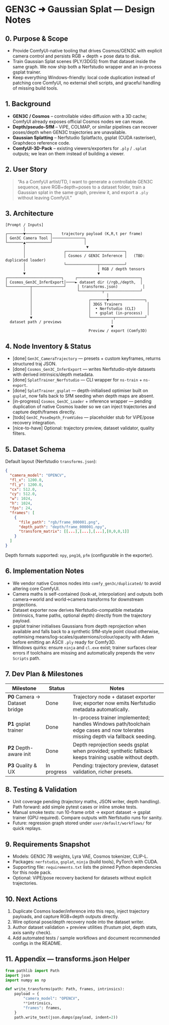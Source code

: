 # GEN3C ➜ Gaussian Splat — Design Notes

## 0. Purpose & Scope
- Provide ComfyUI-native tooling that drives Cosmos/GEN3C with explicit camera control and persists RGB + depth + pose data to disk.
- Train Gaussian Splat scenes (PLY/3DGS) from that dataset inside the same graph. We now ship both a Nerfstudio wrapper and an in-process gsplat trainer.
- Keep everything Windows-friendly: local code duplication instead of patching core ComfyUI, no external shell scripts, and graceful handling of missing build tools.

## 1. Background
- **GEN3C / Cosmos** – controllable video diffusion with a 3D cache; ComfyUI already exposes official Cosmos nodes we can reuse.
- **Depth/pseudo-SfM** – ViPE, COLMAP, or similar pipelines can recover poses/depth when GEN3C trajectories are unavailable.
- **Gaussian Splatting** – Nerfstudio Splatfacto, gsplat (CUDA rasteriser), Graphdeco reference code.
- **ComfyUI-3D-Pack** – existing viewers/exporters for `.ply` / `.splat` outputs; we lean on them instead of building a viewer.

## 2. User Story
> “As a ComfyUI artist/TD, I want to generate a controllable GEN3C sequence, save RGB+depth+poses to a dataset folder, train a Gaussian splat in the same graph, preview it, and export a `.ply` without leaving ComfyUI.”

## 3. Architecture
```
[Prompt / Inputs]
        │
┌───────▼───────────┐    trajectory payload (K,R,t per frame)
│ Gen3C Camera Tool │──────────────┐
└───────▲───────────┘              │
        │                           ▼
        │                 ┌──────────────────────────┐
        │                 │ Cosmos / GEN3C Inference │   (TBD: duplicated loader)
        │                 └──────────────┬───────────┘
        │                                │ RGB / depth tensors
        ▼                                ▼
┌────────────────────────┐     ┌────────────────────────────┐
│ Cosmos_Gen3C_InferExport│────► dataset dir (/rgb,/depth,  │
└──────────┬──────────────┘     │ transforms.json)           │
           │                    └──────────┬────────────────┘
           │                                 │
           │                         ┌───────▼────────────────┐
           │                         │ 3DGS Trainers           │
           │                         │  • Nerfstudio (CLI)     │
           │                         │  • gsplat (in-process)  │
           ▼                         └──────────┬─────────────┘
  dataset path / previews                      │
                                               ▼
                                     Preview / export (Comfy3D)
```

## 4. Node Inventory & Status
- [done] `Gen3C_CameraTrajectory` — presets + custom keyframes, returns structured traj JSON.
- [done] `Cosmos_Gen3C_InferExport` — writes Nerfstudio-style datasets with derived intrinsics/depth metadata.
- [done] `SplatTrainer_Nerfstudio` — CLI wrapper for `ns-train` + `ns-export`.
- [done] `SplatTrainer_gsplat` — depth-initialised optimiser built on `gsplat`, now falls back to SfM seeding when depth maps are absent.
- [in-progress] `Cosmos_Gen3C_Loader` + inference wrapper — pending duplication of native Cosmos loader so we can inject trajectories and capture depth/frames directly.
- [todo] `Gen3C_PoseDepth_FromVideo` — placeholder stub for ViPE/pose recovery integration.
- [nice-to-have] Optional: trajectory preview, dataset validator, quality filters.

## 5. Dataset Schema
Default layout (Nerfstudio `transforms.json`):
```json
{
  "camera_model": "OPENCV",
  "fl_x": 1200.0,
  "fl_y": 1200.0,
  "cx": 512.0,
  "cy": 512.0,
  "w": 1024,
  "h": 1024,
  "fps": 24,
  "frames": [
    {
      "file_path": "rgb/frame_000001.png",
      "depth_path": "depth/frame_000001.npy",
      "transform_matrix": [[...],[...],[...],[0,0,0,1]]
    }
  ]
}
```
Depth formats supported: `npy`, `png16`, `pfm` (configurable in the exporter).

## 6. Implementation Notes
- We vendor native Cosmos nodes into `comfy_gen3c/duplicated/` to avoid altering core ComfyUI.
- Camera maths is self-contained (look-at, interpolation) and outputs both camera->world and world->camera transforms for downstream projections.
- Dataset exporter now derives Nerfstudio-compatible metadata (intrinsics, frame paths, optional depth) directly from the trajectory payload.
- gsplat trainer initialises Gaussians from depth reprojection when available and falls back to a synthetic SfM-style point cloud otherwise, optimising means/log-scales/quaternions/colour/opacity with Adam before emitting an ASCII `.ply` ready for Comfy3D.
- Windows quirks: ensure `ninja` and `cl.exe` exist; trainer surfaces clear errors if toolchains are missing and automatically prepends the venv `Scripts` path.

## 7. Dev Plan & Milestones
| Milestone | Status | Notes |
|-----------|--------|-------|
| **P0** Camera -> Dataset bridge | Done | Trajectory node + dataset exporter live; exporter now emits Nerfstudio metadata automatically. |
| **P1** gsplat trainer | Done | In-process trainer implemented; handles Windows path/toolchain edge cases and now tolerates missing depth via fallback seeding. |
| **P2** Depth-aware init | Done | Depth reprojection seeds gsplat when provided; synthetic fallback keeps training usable without depth. |
| **P3** Quality & UX | In progress | Pending: trajectory preview, dataset validation, richer presets. |

## 8. Testing & Validation
- Unit coverage pending (trajectory maths, JSON writer, depth handling). Path forward: add simple pytest cases or inline smoke tests.
- Manual smoke tests: run 10-frame orbit -> export dataset -> gsplat trainer (GPU required). Compare outputs with Nerfstudio runs for sanity.
- Future: regression graph stored under `user/default/workflows/` for quick replays.

## 9. Requirements Snapshot
- Models: GEN3C 7B weights, Lyra VAE, Cosmos tokenizer, CLIP-L.
- Packages: `nerfstudio`, `gsplat`, `ninja` (build tools), PyTorch with CUDA.
- Supporting file: `requirements.txt` lists the pinned Python dependencies for this node pack.
- Optional: ViPE/pose recovery backend for datasets without explicit trajectories.

## 10. Next Actions
1. Duplicate Cosmos loader/inference into this repo, inject trajectory payloads, and capture RGB+depth outputs directly.
2. Wire optional pose/depth recovery node into the dataset writer.
3. Author dataset validation + preview utilities (frustum plot, depth stats, axis sanity check).
4. Add automated tests / sample workflows and document recommended configs in the README.

## 11. Appendix — transforms.json Helper
```python
from pathlib import Path
import json
import numpy as np

def write_transforms(path: Path, frames, intrinsics):
    payload = {
        "camera_model": "OPENCV",
        **intrinsics,
        "frames": frames,
    }
    path.write_text(json.dumps(payload, indent=2))
```


